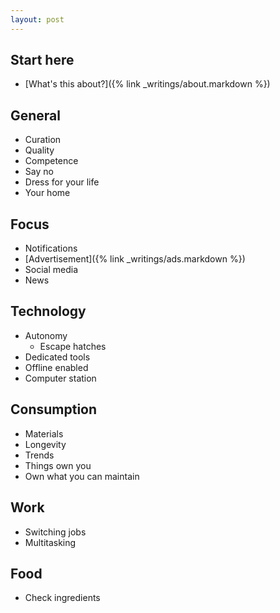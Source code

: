 ```yaml
---
layout: post
---
```


## Start here
- [What's this about?]({% link _writings/about.markdown %})

## General
- Curation
- Quality
- Competence
- Say no
- Dress for your life
- Your home

## Focus
- Notifications
- [Advertisement]({% link _writings/ads.markdown %})
- Social media
- News

## Technology
- Autonomy
    - Escape hatches
- Dedicated tools
- Offline enabled
- Computer station

## Consumption
- Materials
- Longevity
- Trends
- Things own you
- Own what you can maintain

## Work
- Switching jobs
- Multitasking

## Food
- Check ingredients